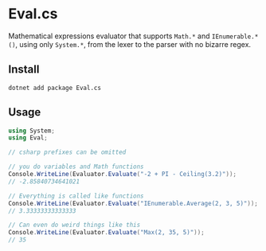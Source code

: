 # Eval.cs

Mathematical expressions evaluator that supports `Math.*` and `IEnumerable.*()`, using only `System.*`,
from the lexer to the parser with no bizarre regex.

## Install

```console
dotnet add package Eval.cs
```

## Usage

```csharp
using System;
using Eval;

// csharp prefixes can be omitted

// you do variables and Math functions
Console.WriteLine(Evaluator.Evaluate("-2 + PI - Ceiling(3.2)"));
// -2.85840734641021

// Everything is called like functions
Console.WriteLine(Evaluator.Evaluate("IEnumerable.Average(2, 3, 5)"));
// 3.33333333333333

// Can even do weird things like this
Console.WriteLine(Evaluator.Evaluate("Max(2, 35, 5)"));
// 35
```
